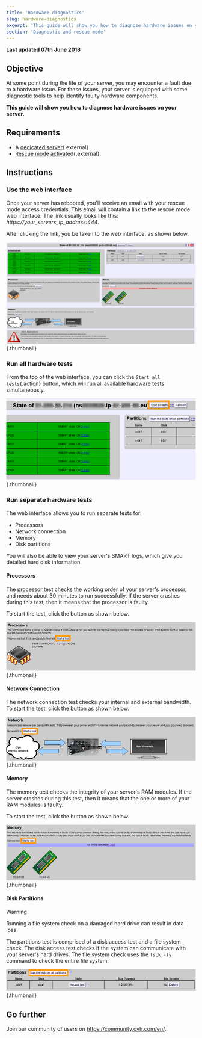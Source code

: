 ```yaml
---
title: 'Hardware diagnostics'
slug: hardware-diagnostics
excerpt: 'This guide will show you how to diagnose hardware issues on your server.'
section: 'Diagnostic and rescue mode'
---
```


**Last updated 07th June 2018**

## Objective

At some point during the life of your server, you may encounter a fault due to a hardware issue. For these issues, your server is equipped with some diagnostic tools to help identify faulty hardware components.

**This guide will show you how to diagnose hardware issues on your server.**


## Requirements

* A [dedicated server](https://www.ovh.co.uk/dedicated_servers/){.external}
* [Rescue mode activated](https://docs.ovh.com/gb/en/dedicated/rescue_mode/){.external}.


## Instructions

### Use the web interface

Once your server has rebooted, you'll receive an email with your rescue mode access credentials. This email will contain a link to the rescue mode web interface. The link usually looks like this: *https://your_servers_ip_address:444*.

After clicking the link, you be taken to the web interface, as shown below.

![Web interface](images/rescue-mode-04.png){.thumbnail}

### Run all hardware tests

From the top of the web interface, you can click the `Start all tests`{.action} button, which will run all available hardware tests simultaneously.

![Start all tests](images/rescue-mode-042.png){.thumbnail}

### Run separate hardware tests

The web interface allows you to run separate tests for:

* Processors
* Network connection
* Memory
* Disk partitions

You will also be able to view your server's SMART logs, which give you detailed hard disk information.

 
#### Processors

The processor test checks the working order of your server's processor, and needs about 30 minutes to run successfully. If the server crashes during this test, then it means that the processor is faulty.

To start the test, click the button as shown below.

![Processor test](images/processors.png){.thumbnail}

#### Network Connection
The network connection test checks your internal and external bandwidth. To start the test, click the button as shown below.

![Network test](images/network-connection.png){.thumbnail}

#### Memory

The memory test checks the integrity of your server's RAM modules. If the server crashes during this test, then it means that the one or more of your RAM modules is faulty.

To start the test, click the button as shown below.

![Memory test](images/memory.png){.thumbnail}

#### Disk Partitions

> [!warning]
>
> Running a file system check on a damaged hard drive can result in data loss.
>

The partitions test is comprised of a disk access test and a file system check. The disk access test checks if the system can communicate with your server's hard drives. The file system check uses the `fsck -fy` command to check the entire file system.

![Disk test](images/partitions.png){.thumbnail}

## Go further

Join our community of users on <https://community.ovh.com/en/>.